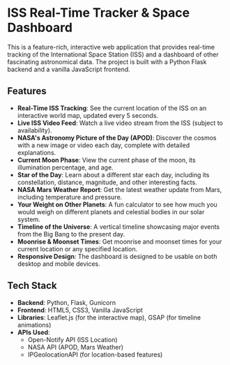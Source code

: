 # ISS Real-Time Tracker & Space Dashboard

This is a feature-rich, interactive web application that provides real-time tracking of the International Space Station (ISS) and a dashboard of other fascinating astronomical data. The project is built with a Python Flask backend and a vanilla JavaScript frontend.

## Features

- **Real-Time ISS Tracking**: See the current location of the ISS on an interactive world map, updated every 5 seconds.
- **Live ISS Video Feed**: Watch a live video stream from the ISS (subject to availability).
- **NASA's Astronomy Picture of the Day (APOD)**: Discover the cosmos with a new image or video each day, complete with detailed explanations.
- **Current Moon Phase**: View the current phase of the moon, its illumination percentage, and age.
- **Star of the Day**: Learn about a different star each day, including its constellation, distance, magnitude, and other interesting facts.
- **NASA Mars Weather Report**: Get the latest weather update from Mars, including temperature and pressure.
- **Your Weight on Other Planets**: A fun calculator to see how much you would weigh on different planets and celestial bodies in our solar system.
- **Timeline of the Universe**: A vertical timeline showcasing major events from the Big Bang to the present day.
- **Moonrise & Moonset Times**: Get moonrise and moonset times for your current location or any specified location.
- **Responsive Design**: The dashboard is designed to be usable on both desktop and mobile devices.

## Tech Stack

- **Backend**: Python, Flask, Gunicorn
- **Frontend**: HTML5, CSS3, Vanilla JavaScript
- **Libraries**: Leaflet.js (for the interactive map), GSAP (for timeline animations)
- **APIs Used**:
    - Open-Notify API (ISS Location)
    - NASA API (APOD, Mars Weather)
    - IPGeolocationAPI (for location-based features)
